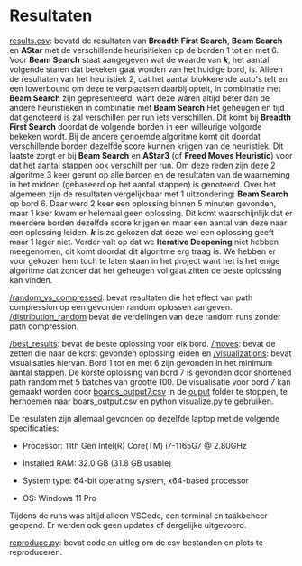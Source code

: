 # Resultaten

[results.csv](results.csv): bevatd de resultaten van **Breadth First Search**, **Beam Search** en **AStar** met de verschillende heurisitieken op de borden 1 tot en met 6. Voor **Beam Search** staat aangegeven wat de waarde van ***k***, het aantal volgende staten dat bekeken gaat worden van het huidige bord, is. Alleen de resultaten van het heuristiek 2, dat het aantal blokkerende auto's telt en een lowerbound om deze te verplaatsen daarbij optelt, in combinatie met **Beam Search** zijn gepresenteerd, want deze waren altijd beter dan de andere heuristieken in combinatie met **Beam Search** Het geheugen en tijd dat genoteerd is zal verschillen per run iets verschillen. Dit komt bij **Breadth First Search** doordat de volgende borden in een willeurige volgorde bekeken wordt. Bij de andere genoemde algoritme komt dit doordat verschillende borden dezelfde score kunnen krijgen van de heuristiek. Dit laatste zorgt er bij **Beam Search** en **AStar3** (of **Freed Moves Heuristic**) voor dat het aantal stappen ook verschilt per run. Om deze reden zijn deze 2 algoritme 3 keer gerunt op alle borden en de resultaten van de waarneming in het midden (gebaseerd op het aantal stappen) is genoteerd. Over het algemeen zijn de resultaten vergelijkbaar met 1 uitzondering: **Beam Search** op bord 6. Daar werd 2 keer een oplossing binnen 5 minuten gevonden, maar 1 keer kwam er helemaal geen oplossing. Dit komt waarschijnlijk dat er meerdere borden dezelfde score krijgen en maar een aantal van deze naar een oplossing leiden. ***k*** is zo gekozen dat deze wel een oplossing geeft maar 1 lager niet. Verder valt op dat we **Iterative Deepening** niet hebben meegenomen, dit komt doordat dit algoritme erg traag is. We hebben er voor gekozen hem toch te laten staan in het project want het is het enige algoritme dat zonder dat het geheugen vol gaat zitten de beste oplossing kan vinden.

[/random_vs_compressed](random_vs_compressed): bevat resultaten die het effect van path compression op een gevonden random oplossen aangeven. [/distribution_random](distribution_random) bevat de verdelingen van deze random runs zonder path compression.

[/best_results](best_results): bevat de beste oplossing voor elk bord. [/moves](best_results/moves): bevat de zetten die naar de korst gevonden oplossing leiden en [/visualizations](best_results/visualizations): bevat visualisaties hiervan. Bord 1 tot en met 6 zijn gevonden in het minimum aantal stappen. De korste oplossing van bord 7 is gevonden door shortened path random met 5 batches van grootte 100. De visualisatie voor bord 7 kan gemaakt worden door [boards_output7.csv](best_results/visualizations/boards_output7.csv) in de [ouput](output) folder te stoppen, te hernoemen naar boars_output.csv en python visualize.py te gebruiken.

De resulaten zijn allemaal gevonden op dezelfde laptop met de volgende specificaties: 

* Processor: 11th Gen Intel(R) Core(TM) i7-1165G7 @ 2.80GHz

* Installed RAM: 32.0 GB (31.8 GB usable)

* System type: 64-bit operating system, x64-based processor

* OS: Windows 11 Pro

Tijdens de runs was altijd alleen VSCode, een terminal en taakbeheer geopend. Er werden ook geen updates of dergelijke uitgevoerd.

[reproduce.py](reproduce.py): bevat code en uitleg om de csv bestanden en plots te reproduceren.